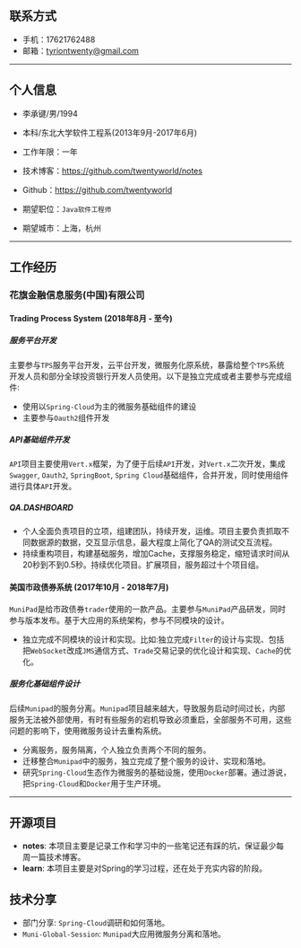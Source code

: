 ## 联系方式
- 手机：17621762488
- 邮箱：tyriontwenty@gmail.com
---
## 个人信息

 - 李承键/男/1994
 - 本科/东北大学软件工程系(2013年9月-2017年6月)
 - 工作年限：一年
 - 技术博客：https://github.com/twentyworld/notes
 - Github：https://github.com/twentyworld

 - 期望职位：`Java软件工程师`
 - 期望城市：上海，杭州
---
## 工作经历

### 花旗金融信息服务(中国)有限公司

#### Trading Process System (2018年8月 - 至今)
##### 服务平台开发
主要参与`TPS`服务平台开发，云平台开发，微服务化原系统，暴露给整个`TPS`系统开发人员和部分全球投资银行开发人员使用。以下是独立完成或者主要参与完成组件:
- 使用以`Spring-Cloud`为主的微服务基础组件的建设
- 主要参与`Oauth2`组件开发
##### API基础组件开发
`API`项目主要使用`Vert.x`框架，为了便于后续`API`开发，对`Vert.x`二次开发，集成`Swagger`, `Oauth2`, `SpringBoot`, `Spring Cloud`基础组件，合并开发，同时使用组件进行具体`API`开发。
##### QA.DASHBOARD
- 个人全面负责项目的立项，组建团队，持续开发，运维。项目主要负责抓取不同数据源的数据，交互显示信息，最大程度上简化了QA的测试交互流程。
- 持续重构项目，构建基础服务，增加Cache，支撑服务稳定，缩短请求时间从20秒到不到0.5秒。持续优化项目。扩展项目，服务超过十个项目组。

#### 美国市政债券系统 (2017年10月 - 2018年7月)
`MuniPad`是给市政债券`trader`使用的一款产品。主要参与`MuniPad`产品研发，同时参与版本发布。基于大应用的系统架构，参与不同模块的设计。
- 独立完成不同模块的设计和实现。比如:独立完成`Filter`的设计与实现、包括把`WebSocket`改成`JMS`通信方式、`Trade`交易记录的优化设计和实现、`Cache`的优化。
##### 服务化基础组件设计
后续`Munipad`的服务分离。`Munipad`项目越来越大，导致服务启动时间过长，内部服务无法被外部使用，有时有些服务的宕机导致必须重启，全部服务不可用，这些问题的影响下，使用微服务设计去重构系统。
- 分离服务，服务隔离，个人独立负责两个不同的服务。
- 迁移整合`Munipad`中的服务，独立完成了整个服务的设计、实现和落地。
- 研究`Spring-Cloud`生态作为微服务的基础设施，使用`Docker`部署。通过游说，把`Spring-Cloud`和`Docker`用于生产环境。
---

## 开源项目
 - **notes**: 本项目主要是记录工作和学习中的一些笔记还有踩的坑，保证最少每周一篇技术博客。
 - **learn**: 本项目主要是对Spring的学习过程，还在处于充实内容的阶段。

## 技术分享
- 部门分享: `Spring-Cloud`调研和如何落地。
- `Muni-Global-Session`: `Munipad`大应用微服务分离和落地。
